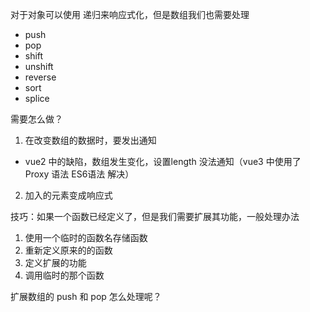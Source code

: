 对于对象可以使用 递归来响应式化，但是数组我们也需要处理

- push
- pop
- shift
- unshift
- reverse
- sort
- splice

需要怎么做？

1. 在改变数组的数据时，要发出通知
  - vue2 中的缺陷，数组发生变化，设置length 没法通知（vue3 中使用了 Proxy 语法 ES6语法 解决）
2. 加入的元素变成响应式


技巧：如果一个函数已经定义了，但是我们需要扩展其功能，一般处理办法

1. 使用一个临时的函数名存储函数
2. 重新定义原来的的函数
3. 定义扩展的功能
4. 调用临时的那个函数

扩展数组的 push 和 pop 怎么处理呢？
